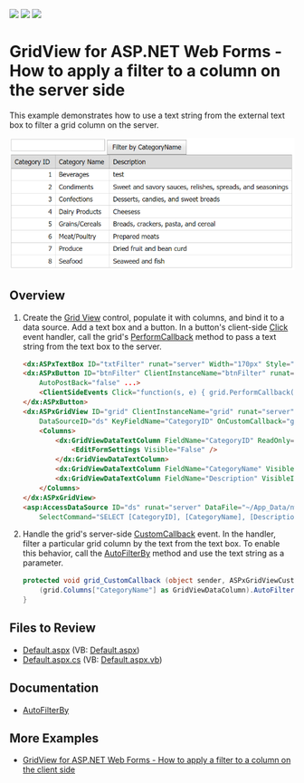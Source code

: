<!-- default badges list -->
![](https://img.shields.io/endpoint?url=https://codecentral.devexpress.com/api/v1/VersionRange/128533341/13.1.4%2B)
[![](https://img.shields.io/badge/Open_in_DevExpress_Support_Center-FF7200?style=flat-square&logo=DevExpress&logoColor=white)](https://supportcenter.devexpress.com/ticket/details/E3582)
[![](https://img.shields.io/badge/📖_How_to_use_DevExpress_Examples-e9f6fc?style=flat-square)](https://docs.devexpress.com/GeneralInformation/403183)
<!-- default badges end -->
# GridView for ASP.NET Web Forms - How to apply a filter to a column on the server side

This example demonstrates how to use a text string from the external text box to filter a grid column on the server.

![Filter a Column](filterColumn.gif)

## Overview

1. Create the [Grid View](https://docs.devexpress.com/AspNet/DevExpress.Web.ASPxGridView) control, populate it with columns, and bind it to a data source. Add a text box and a button. In a button's client-side [Click](https://docs.devexpress.com/AspNet/js-ASPxClientButton.Click) event handler, call the grid's [PerformCallback](https://docs.devexpress.com/AspNet/js-ASPxClientGridView.PerformCallback(args)) method to pass a text string from the text box to the server.

    ```aspx
    <dx:ASPxTextBox ID="txtFilter" runat="server" Width="170px" Style="display: inline-table" />
    <dx:ASPxButton ID="btnFilter" ClientInstanceName="btnFilter" runat="server" Text="Filter by CategoryName"
        AutoPostBack="false" ...>
        <ClientSideEvents Click="function(s, e) { grid.PerformCallback(); }" />
    </dx:ASPxButton>
    <dx:ASPxGridView ID="grid" ClientInstanceName="grid" runat="server" AutoGenerateColumns="False"
        DataSourceID="ds" KeyFieldName="CategoryID" OnCustomCallback="grid_CustomCallback">
        <Columns>
            <dx:GridViewDataTextColumn FieldName="CategoryID" ReadOnly="True" VisibleIndex="0">
                <EditFormSettings Visible="False" />
            </dx:GridViewDataTextColumn>
            <dx:GridViewDataTextColumn FieldName="CategoryName" VisibleIndex="1" />
            <dx:GridViewDataTextColumn FieldName="Description" VisibleIndex="2" />
        </Columns>
    </dx:ASPxGridView>
    <asp:AccessDataSource ID="ds" runat="server" DataFile="~/App_Data/nwind.mdb"
        SelectCommand="SELECT [CategoryID], [CategoryName], [Description] FROM [Categories]" />
    ```

2. Handle the grid's server-side [CustomCallback](https://docs.devexpress.com/AspNet/DevExpress.Web.ASPxGridView.CustomCallback) event. In the handler, filter a particular grid column by the text from the text box. To enable this behavior, call the [AutoFilterBy](https://docs.devexpress.com/AspNet/DevExpress.Web.GridViewDataColumn.AutoFilterBy(System.String)) method and use the text string as a parameter.

    ```csharp
    protected void grid_CustomCallback (object sender, ASPxGridViewCustomCallbackEventArgs e) {
        (grid.Columns["CategoryName"] as GridViewDataColumn).AutoFilterBy(txtFilter.Text);
    }
    ```

## Files to Review

* [Default.aspx](./CS/WebSite/Default.aspx) (VB: [Default.aspx](./VB/WebSite/Default.aspx))
* [Default.aspx.cs](./CS/WebSite/Default.aspx.cs) (VB: [Default.aspx.vb](./VB/WebSite/Default.aspx.vb))

## Documentation

* [AutoFilterBy](https://docs.devexpress.com/AspNet/DevExpress.Web.GridViewDataColumn.AutoFilterBy(System.String))

## More Examples

* [GridView for ASP.NET Web Forms - How to apply a filter to a column on the client side](https://github.com/DevExpress-Examples/aspxgridview-how-to-apply-a-filter-to-a-column-on-the-client-side-e3583)
